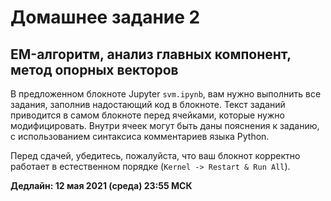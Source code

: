 # Домашнее задание 2
## EM-алгоритм, анализ главных компонент, метод опорных векторов

В предложенном блокноте Jupyter `svm.ipynb`, вам нужно выполнить все задания, заполнив надостающий код в блокноте.
Текст заданий приводится в самом блокноте перед ячейками, которые нужно модифицировать.
Внутри ячеек могут быть даны пояснения к заданию, с использованием синтаксиса комментариев языка Python.

Перед сдачей, убедитесь, пожалуйста, что ваш блокнот корректно работает в естественном порядке (`Kernel -> Restart & Run All`).

**Дедлайн: 12 мая 2021 (среда) 23:55 МСК**
